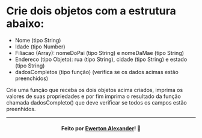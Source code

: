 # Crie dois objetos com a estrutura abaixo:

- Nome (tipo String)
- Idade (tipo Number)
- Filiacao (Array): nomeDoPai (tipo String) e nomeDaMae (tipo String)
- Endereco (tipo Objeto): rua (tipo String), cidade (tipo String) e estado (tipo String)
- dadosCompletos (tipo função) (verifica se os dados acimas estão preenchidos)


Crie uma função que receba os dois objetos acima criados, imprima os valores de suas propriedades e por fim imprima o resultado da função chamada dadosCompleto() que deve verificar se todos os campos estão preenhidos.

---

<h4 align="center">
    Feito por <a href="https://www.linkedin.com/in/ewerton-alexander-oliveira-batista-780869232/" target="_blank">Ewerton Alexander</a>!
    <g-emoji class="g-emoji" alias="wave" fallback-src="https://github.githubassets.com/images/icons/emoji/unicode/1f44b.png">👋</g-emoji>
</h4>

